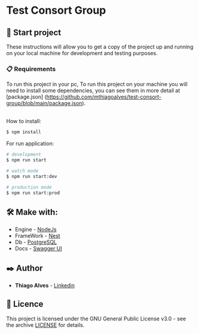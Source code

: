 # Test Consort Group

## 🚀 Start project

These instructions will allow you to get a copy of the project up and running on your local machine for development and testing purposes.

### 📋 Requirements

To run this project in your pc, 
To run this project on your machine you will need to install some dependencies, you can see them in more detail at [package.json]
(https://github.com/mthiagoalves/test-consort-group/blob/main/package.json). <br><br>

How to install:

```bash
$ npm install
```

For run application:

```bash
# development
$ npm run start

# watch mode
$ npm run start:dev

# production mode
$ npm run start:prod
```


## 🛠️ Make with:

* Engine - [NodeJs](https://nodejs.org/en/docs/)
* FrameWork - [Nest](https://docs.nestjs.coml)
* Db - [PostgreSQL](https://www.postgresql.org/docs/)
* Docs - [Swagger UI](https://swagger.io/docs/)

## ✒️ Author

* **Thiago Alves** - [Linkedin](https://www.linkedin.com/in/thiago-alves-b05ab2b0/)

## 📄 Licence

This project is licensed under the GNU General Public License v3.0 - see the archive [LICENSE](https://github.com/mthiagoalves/test-consort-group/blob/main/LICENSE) for details.
